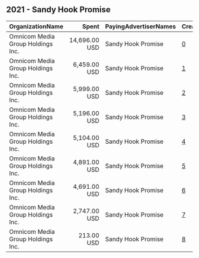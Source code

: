 ## 2021 - Sandy Hook Promise 
|OrganizationName|Spent|PayingAdvertiserNames|CreativeUrls|Impressions|Genders|AgeBrackets|CountryCodes|BillingAddresses|CandidateBallotInformation|
|:---|---:|:---|:---|---:|:---|:---|:---|:---|:---|
|Omnicom Media Group Holdings Inc.|14,696.00 USD|Sandy Hook Promise|[0](https://www.snap.com/political-ads/asset/223d9f5c1dbec884c8c290dfd95823547f3dca7448d74f798efc9c52e95de75c?mediaType=mp4)|1,365,722||14+|united states|"195 Broadway, 5th Floor,New York,10007,US"||
|Omnicom Media Group Holdings Inc.|6,459.00 USD|Sandy Hook Promise|[1](https://www.snap.com/political-ads/asset/2f021387bae006cfc74f97f03495a7662c6b53e79c74408ec14bce7851901e5f?mediaType=mp4)|601,282||14+|united states|"195 Broadway, 5th Floor,New York,10007,US"||
|Omnicom Media Group Holdings Inc.|5,999.00 USD|Sandy Hook Promise|[2](https://www.snap.com/political-ads/asset/ef43fe68dcde8820c11a873080f198d35017cf6bd92e396989ac9f94f4749446?mediaType=mp4)|559,427||14+|united states|"195 Broadway, 5th Floor,New York,10007,US"||
|Omnicom Media Group Holdings Inc.|5,196.00 USD|Sandy Hook Promise|[3](https://www.snap.com/political-ads/asset/9e4d6d23f74eedae6843022e00071acf351c5901a164f3ffaea8c5a0b8ab8445?mediaType=mp4)|3,739,965||14+|united states|"195 Broadway, 5th Floor,New York,10007,US"||
|Omnicom Media Group Holdings Inc.|5,104.00 USD|Sandy Hook Promise|[4](https://www.snap.com/political-ads/asset/ef43fe68dcde8820c11a873080f198d35017cf6bd92e396989ac9f94f4749446?mediaType=mp4)|3,674,100||14+|united states|"195 Broadway, 5th Floor,New York,10007,US"||
|Omnicom Media Group Holdings Inc.|4,891.00 USD|Sandy Hook Promise|[5](https://www.snap.com/political-ads/asset/223d9f5c1dbec884c8c290dfd95823547f3dca7448d74f798efc9c52e95de75c?mediaType=mp4)|3,522,284||14+|united states|"195 Broadway, 5th Floor,New York,10007,US"||
|Omnicom Media Group Holdings Inc.|4,691.00 USD|Sandy Hook Promise|[6](https://www.snap.com/political-ads/asset/2f021387bae006cfc74f97f03495a7662c6b53e79c74408ec14bce7851901e5f?mediaType=mp4)|3,376,697||14+|united states|"195 Broadway, 5th Floor,New York,10007,US"||
|Omnicom Media Group Holdings Inc.|2,747.00 USD|Sandy Hook Promise|[7](https://www.snap.com/political-ads/asset/9e4d6d23f74eedae6843022e00071acf351c5901a164f3ffaea8c5a0b8ab8445?mediaType=mp4)|255,892||14+|united states|"195 Broadway, 5th Floor,New York,10007,US"||
|Omnicom Media Group Holdings Inc.|213.00 USD|Sandy Hook Promise|[8](https://www.snap.com/political-ads/asset/ef43fe68dcde8820c11a873080f198d35017cf6bd92e396989ac9f94f4749446?mediaType=mp4)|152,737|||united states|"195 Broadway, 5th Floor,New York,10007,US"||
